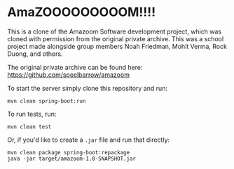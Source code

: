 # AmaZOOOOOOOOOM!!!!

This is a clone of the Amazoom Software development project, which
was cloned with permission from the original private archive.
This was a school project made alongside group members Noah Friedman, Mohit Verma, Rock Duong, and others.

The original private archive can be found here:
https://github.com/speelbarrow/amazoom

To start the server simply clone this repository and run:
```shell
mvn clean spring-boot:run
```

To run tests, run:
```shell
mvn clean test
```

Or, if you'd like to create a `.jar` file and run that directly:
```shell
mvn clean package spring-boot:repackage
java -jar target/amazoom-1.0-SNAPSHOT.jar
```
